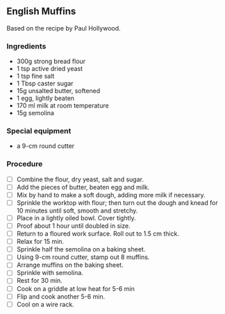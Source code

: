## English Muffins

Based on the recipe by Paul Hollywood.

### Ingredients

- 300g strong bread  flour
- 1 tsp active dried yeast
- 1 tsp fine salt 
- 1 Tbsp caster sugar 
- 15g unsalted butter, softened
- 1 egg, lightly beaten
- 170 ml milk at room temperature
- 15g semolina

### Special equipment

- a 9-cm round cutter

### Procedure

- [ ] Combine the flour, dry  yeast, salt and sugar.
- [ ] Add the pieces of butter, beaten egg and milk.
- [ ] Mix by hand to make a soft dough, adding more milk if necessary. 
- [ ] Sprinkle the worktop with flour; then turn out the dough and knead for 10 minutes until soft, smooth and stretchy. 
- [ ] Place in a lightly oiled bowl. Cover tightly.
- [ ] Proof about 1 hour until doubled in size. 
- [ ] Return to a floured work surface. Roll out to 1.5 cm thick.
- [ ] Relax for 15 min.
- [ ] Sprinkle half the semolina on a baking sheet.
- [ ] Using 9-cm round cutter, stamp out 8 muffins.
- [ ] Arrange muffins on the baking sheet.
- [ ] Sprinkle with semolina.
- [ ] Rest for 30 min.
- [ ] Cook on a griddle at low heat for 5-6 min
- [ ] Flip and cook another 5-6 min.
- [ ] Cool on a wire rack.